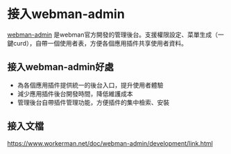 # 接入webman-admin

[webman-admin](https://www.workerman.net/plugin/82) 是webman官方開發的管理後台。支援權限設定、菜單生成（一鍵curd），自帶一個使用者表，方便各個應用插件共享使用者資料。

## 接入webman-admin好處

* 為各個應用插件提供統一的後台入口，提升使用者體驗
* 減少應用插件後台開發時間，降低維護成本
* 管理後台自帶插件管理功能，方便插件的集中檢索、安裝

## 接入文檔
https://www.workerman.net/doc/webman-admin/development/link.html
